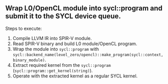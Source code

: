## Wrap L0/OpenCL module into sycl::program and submit it to the SYCL device queue.

Steps to execute:
1.	Compile LLVM IR into SPIR-V module.
2.	Read SPIR-V binary and build L0 module/OpenCL program.
3.	Wrap the module into `sycl::program` with `sycl::backend_name(level_zero/opencl)::make_program(sycl::context, binary_module)`.
4.	Extract required kernel from the `sycl::program` (`sycl::program::get_kernel(string)`).
5.	Operate with the extracted kernel as a regular SYCL kernel.
